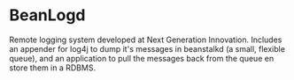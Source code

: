 BeanLogd
========

Remote logging system developed at Next Generation Innovation. Includes an appender for log4j to dump it's messages in beanstalkd (a small, flexible queue), and an application to pull the messages back from the queue en store them in a RDBMS.